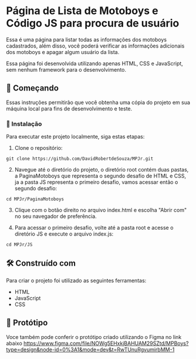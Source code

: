 # Página de Lista de Motoboys e Código JS para procura de usuário

Essa é uma página para listar todas as informações dos motoboys cadastrados, além disso, você poderá verificar as informações adicionais dos motoboys e apagar algum usuário da lista.

Essa página foi desenvolvida utilizando apenas HTML, CSS e JavaScript, sem nenhum framework para o desenvolvimento.

## 🚀 Começando

Essas instruções permitirão que você obtenha uma cópia do projeto em sua máquina local para fins de desenvolvimento e teste.


### 🔧 Instalação

Para executar este projeto localmente, siga estas etapas:

1. Clone o repositório:

```
git clone https://github.com/DavidRobertdeSouza/MPJr.git
```

2. Navegue até o diretório do projeto, o diretório root contém duas pastas, a PaginaMotoboys que representa o segundo desafio de HTML e CSS, ja a pasta JS representa o primeiro desafio, vamos acessar então o segundo desafio:

```
cd MPJr/PaginaMotoboys
```

3. Clique com o botão direito no arquivo index.html e escolha "Abrir com" no seu navegador de preferência.

4. Para acessar o primeiro desafio, volte até a pasta root e acesse o diretório JS e execute o arquivo index.js:
   
```
cd MPJr/JS
```


## 🛠️ Construído com

Para criar o projeto foi utilizado as seguintes ferramentas:

* HTML
* JavaScript
* CSS

  
## 📰 Protótipo
Voce também pode conferir o protótipo criado utilizando o Figma no link abaixo
https://www.figma.com/file/NOWg5EHxkjBAHUAM29SZtd/MPBoys?type=design&node-id=0%3A1&mode=dev&t=RwTUnuRgvumirbMM-1


